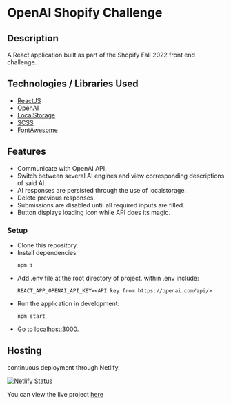 # OpenAI Shopify Challenge

## Description
A React application built as part of the Shopify Fall 2022 front end challenge.


## Technologies / Libraries Used
- [ReactJS](https://reactjs.org/)
- [OpenAI](https://openai.com/)
- [LocalStorage](https://developer.mozilla.org/en-US/docs/Web/API/Window/localStorage)
- [SCSS](https://sass-lang.com/)
- [FontAwesome](https://fontawesome.com/)


## Features
- Communicate with OpenAI API.
- Switch between several AI engines and view corresponding descriptions of said AI.
- AI responses are persisted through the use of localstorage.
- Delete previous responses.
- Submissions are disabled until all required inputs are filled.
- Button displays loading icon while API does its magic.

### Setup
- Clone this repository.
- Install dependencies
  ```
  npm i
  ```
- Add .env file at the root directory of project. within .env include:
  ```
  REACT_APP_OPENAI_API_KEY=<API key from https://openai.com/api/>
  ```
- Run the application in development:
  ```
  npm start
  ```
- Go to [localhost:3000](http://localhost:3000/).

## Hosting

continuous deployment through Netlify.

[![Netlify Status](https://api.netlify.com/api/v1/badges/bd262b41-dd09-4550-a010-9d3f35daa32f/deploy-status)](https://app.netlify.com/sites/openaishopify/deploys)

You can view the live project [here](https://openaishopify.netlify.app/)

